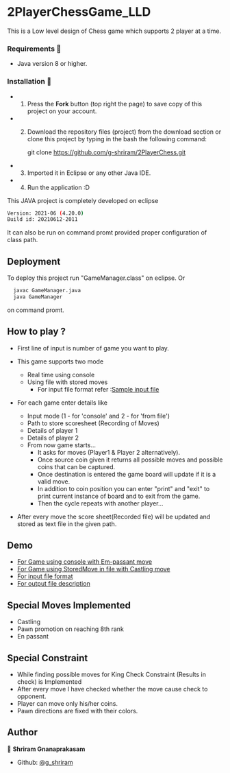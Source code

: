 
# 2PlayerChessGame_LLD 

This is a Low level design of Chess game which supports 2 player at a time.

### Requirements 🔧
* Java version 8 or higher.

### Installation 🔌
- 1. Press the **Fork** button (top right the page) to save copy of this project on your account.

- 2. Download the repository files (project) from the download section or clone this project by typing in the bash the following command:

       git clone https://github.com/g-shriram/2PlayerChess.git
- 3. Imported it in Eclipse or any other Java IDE.
- 4. Run the application :D

This JAVA project is completely developed on eclipse  
```bash
Version: 2021-06 (4.20.0)
Build id: 20210612-2011
```
It can also be run on command promt provided proper configuration of class path.
## Deployment

To deploy this project run "GameManager.class" on eclipse. 
Or

```bash
  javac GameManager.java
  java GameManager
```
on command promt.


## How to play ?

- First line of input is number of game you want to play.
- This game supports two mode
  - Real time using console
  - Using file with stored moves 
    - For input file format refer :[Sample input file](https://github.com/g-shriram/2PlayerChess/blob/e2c7556703299d83aeb1ad8145744adf8f944a52/moves.txt)

- For each game enter details like 
  - Input mode (1 - for 'console' and 2 - for 'from file')
  - Path to store scoresheet (Recording of Moves)
  - Details of player 1
  - Details of player 2
  - From now game starts...
    - It asks for moves (Player1 & Player 2 alternatively).
    - Once source coin given it returns all possible moves and possible coins that can be captured.
    - Once destination is entered the game board will update if it is a valid move.
    - In addition to coin position you can enter "print" and "exit" to print current instance of board and to exit from the game.
    - Then the cycle repeats with another player...

- After every move the score sheet(Recorded file) will be updated and stored as text file in the given path. 


## Demo

-  [For Game using console with Em-passant move](https://github.com/g-shriram/2PlayerChess/blob/546a58b174e10ff5940f7cfa6f78c272e2434668/Demo%20Videos/RealTime%20wih%20Empassant.mp4)
-  [For Game using StoredMove in file with Castling move](https://github.com/g-shriram/2PlayerChess/blob/546a58b174e10ff5940f7cfa6f78c272e2434668/Demo%20Videos/StoredMove%20with%20Casstling.mp4)
-  [For input file format](https://github.com/g-shriram/2PlayerChess/blob/546a58b174e10ff5940f7cfa6f78c272e2434668/Demo%20Videos/InputFile.mp4)
-  [For output file description](https://github.com/g-shriram/2PlayerChess/blob/546a58b174e10ff5940f7cfa6f78c272e2434668/Demo%20Videos/OutputFile.mp4)



## Special Moves Implemented

- Castling 
- Pawn promotion on reaching 8th rank
- En passant

## Special Constraint

- While finding possible moves for King Check Constraint (Results in check) is Implemented
- After every move I have checked whether the move cause check to opponent.
- Player can move only his/her coins.
- Pawn directions are fixed with their colors.
## Author
👤 **Shriram Gnanaprakasam**
- Github:  [@g_shriram](https://github.com/g-shriram)


